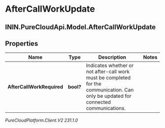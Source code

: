# AfterCallWorkUpdate

## ININ.PureCloudApi.Model.AfterCallWorkUpdate

## Properties

|Name | Type | Description | Notes|
|------------ | ------------- | ------------- | -------------|
| **AfterCallWorkRequired** | **bool?** | Indicates whether or not after-call work must be completed for the communication. Can only be updated for connected communications. | |



_PureCloudPlatform.Client.V2 231.1.0_
